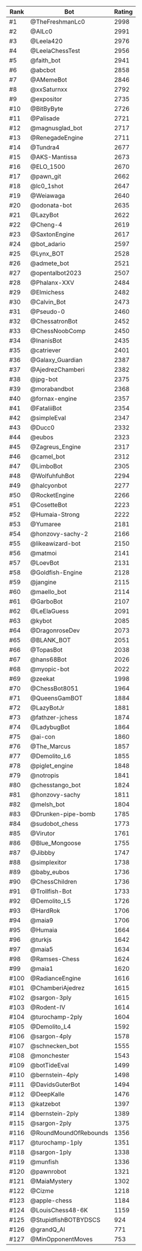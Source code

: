 Rank|Bot|Rating
---|---|---
#1|@TheFreshmanLc0|2998
#2|@AILc0|2991
#3|@Leela420|2976
#4|@LeelaChessTest|2956
#5|@faith_bot|2941
#6|@abcbot|2858
#7|@AMemeBot|2846
#8|@xxSaturnxx|2792
#9|@expositor|2735
#10|@BitByByte|2726
#11|@Palisade|2721
#12|@magnusglad_bot|2717
#13|@RenegadeEngine|2711
#14|@Tundra4|2677
#15|@AKS-Mantissa|2673
#16|@ELO_1500|2670
#17|@pawn_git|2662
#18|@lc0_1shot|2647
#19|@Weiawaga|2640
#20|@odonata-bot|2635
#21|@LazyBot|2622
#22|@Cheng-4|2619
#23|@SaxtonEngine|2617
#24|@bot_adario|2597
#25|@Lynx_BOT|2528
#26|@admete_bot|2521
#27|@opentalbot2023|2507
#28|@Phalanx-XXV|2484
#29|@Elmichess|2482
#30|@Calvin_Bot|2473
#31|@Pseudo-0|2460
#32|@ChessatronBot|2452
#33|@ChessNoobComp|2450
#34|@InanisBot|2435
#35|@catriever|2401
#36|@Galaxy_Guardian|2387
#37|@AjedrezChamberi|2382
#38|@jpg-bot|2375
#39|@morabandbot|2368
#40|@fornax-engine|2357
#41|@FataliiBot|2354
#42|@simpleEval|2347
#43|@Ducc0|2332
#44|@eubos|2323
#45|@Zagreus_Engine|2317
#46|@camel_bot|2312
#47|@LimboBot|2305
#48|@WolfuhfuhBot|2294
#49|@halcyonbot|2277
#50|@RocketEngine|2266
#51|@CosetteBot|2223
#52|@Humaia-Strong|2222
#53|@Yumaree|2181
#54|@honzovy-sachy-2|2166
#55|@likeawizard-bot|2150
#56|@matmoi|2141
#57|@LoevBot|2131
#58|@Goldfish-Engine|2128
#59|@jangine|2115
#60|@maello_bot|2114
#61|@GarboBot|2107
#62|@LeElaGuess|2091
#63|@kybot|2085
#64|@DragonroseDev|2073
#65|@BLANK_BOT|2051
#66|@TopasBot|2038
#67|@hans68Bot|2026
#68|@myopic-bot|2022
#69|@zeekat|1998
#70|@ChessBot8051|1964
#71|@QueensGamBOT|1884
#72|@LazyBotJr|1881
#73|@fathzer-jchess|1874
#74|@LadybugBot|1864
#75|@ai-con|1860
#76|@The_Marcus|1857
#77|@Demolito_L6|1855
#78|@piglet_engine|1848
#79|@notropis|1841
#80|@chesstango_bot|1824
#81|@honzovy-sachy|1811
#82|@melsh_bot|1804
#83|@Drunken-pipe-bomb|1785
#84|@sudobot_chess|1773
#85|@Virutor|1761
#86|@Blue_Mongoose|1755
#87|@Jibbby|1747
#88|@simplexitor|1738
#89|@baby_eubos|1736
#90|@ChessChildren|1736
#91|@Trollfish-Bot|1733
#92|@Demolito_L5|1726
#93|@HardRok|1706
#94|@maia9|1706
#95|@Humaia|1664
#96|@turkjs|1642
#97|@maia5|1634
#98|@Ramses-Chess|1624
#99|@maia1|1620
#100|@RadianceEngine|1616
#101|@ChamberiAjedrez|1615
#102|@sargon-3ply|1615
#103|@Rodent-IV|1614
#104|@turochamp-2ply|1604
#105|@Demolito_L4|1592
#106|@sargon-4ply|1578
#107|@schnecken_bot|1555
#108|@monchester|1543
#109|@botTideEval|1499
#110|@bernstein-4ply|1498
#111|@DavidsGuterBot|1494
#112|@DeepKalle|1476
#113|@katzebot|1397
#114|@bernstein-2ply|1389
#115|@sargon-2ply|1375
#116|@RoundMoundOfRebounds|1356
#117|@turochamp-1ply|1351
#118|@sargon-1ply|1338
#119|@munfish|1336
#120|@pawnrobot|1321
#121|@MaiaMystery|1302
#122|@Cizme|1218
#123|@apple-chess|1184
#124|@LouisChess48-6K|1159
#125|@StupidfishBOTBYDSCS|924
#126|@grandQ_AI|771
#127|@MinOpponentMoves|753
